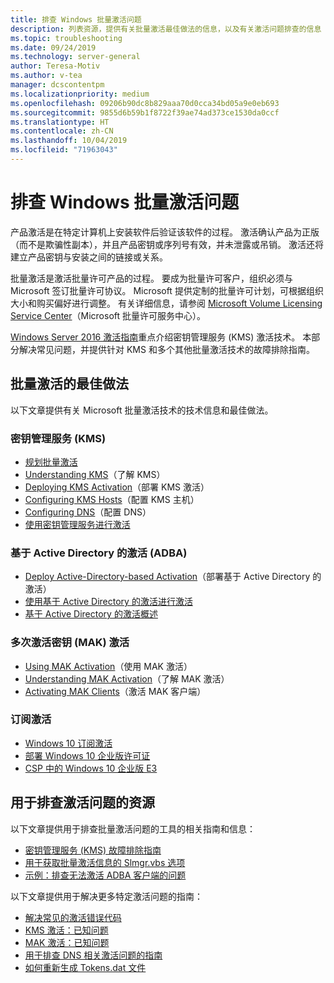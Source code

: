 ```yaml
---
title: 排查 Windows 批量激活问题
description: 列表资源，提供有关批量激活最佳做法的信息，以及有关激活问题排查的信息
ms.topic: troubleshooting
ms.date: 09/24/2019
ms.technology: server-general
author: Teresa-Motiv
ms.author: v-tea
manager: dcscontentpm
ms.localizationpriority: medium
ms.openlocfilehash: 09206b90dc8b829aaa70d0cca34bd05a9e0eb693
ms.sourcegitcommit: 9855d6b59b1f8722f39ae74ad373ce1530da0ccf
ms.translationtype: HT
ms.contentlocale: zh-CN
ms.lasthandoff: 10/04/2019
ms.locfileid: "71963043"
---
```

# <a name="troubleshooting-windows-volume-activation"></a>排查 Windows 批量激活问题

产品激活是在特定计算机上安装软件后验证该软件的过程。 激活确认产品为正版（而不是欺骗性副本），并且产品密钥或序列号有效，并未泄露或吊销。 激活还将建立产品密钥与安装之间的链接或关系。

批量激活是激活批量许可产品的过程。 要成为批量许可客户，组织必须与 Microsoft 签订批量许可协议。 Microsoft 提供定制的批量许可计划，可根据组织大小和购买偏好进行调整。 有关详细信息，请参阅 [Microsoft Volume Licensing Service Center](https://www.microsoft.com/Licensing/servicecenter/default.aspx)（Microsoft 批量许可服务中心）。

[Windows Server 2016 激活指南](server-2016-activation.md)重点介绍密钥管理服务 (KMS) 激活技术。 本部分解决常见问题，并提供针对 KMS 和多个其他批量激活技术的故障排除指南。

## <a name="best-practices-for-volume-activation"></a>批量激活的最佳做法

以下文章提供有关 Microsoft 批量激活技术的技术信息和最佳做法。

### <a name="key-management-service-kms"></a>密钥管理服务 (KMS)

- [规划批量激活](https://docs.microsoft.com/windows/deployment/volume-activation/plan-for-volume-activation-client)
- [Understanding KMS](https://docs.microsoft.com/previous-versions/tn-archive/ff793434(v=technet.10))（了解 KMS）
- [Deploying KMS Activation](https://docs.microsoft.com/previous-versions/tn-archive/ff793409%28v=technet.10%29)（部署 KMS 激活）
- [Configuring KMS Hosts](https://docs.microsoft.com/previous-versions/tn-archive/ff793407%28v%3dtechnet.10%29)（配置 KMS 主机）
- [Configuring DNS](https://docs.microsoft.com/previous-versions/tn-archive/ff793405%28v%3dtechnet.10%29)（配置 DNS）
- [使用密钥管理服务进行激活](https://docs.microsoft.com/windows/deployment/volume-activation/activate-using-key-management-service-vamt)

### <a name="active-directory-based-activation-adba"></a>基于 Active Directory 的激活 (ADBA)

- [Deploy Active-Directory-based Activation](https://docs.microsoft.com/previous-versions/windows/it-pro/windows-server-2012-r2-and-2012/dn502534%28v%3Dws.11%29)（部署基于 Active Directory 的激活）
- [使用基于 Active Directory 的激活进行激活](https://docs.microsoft.com/windows/deployment/volume-activation/activate-using-active-directory-based-activation-client)
- [基于 Active Directory 的激活概述](https://docs.microsoft.com/windows/deployment/volume-activation/active-directory-based-activation-overview)

### <a name="multiple-activation-key-mak-activation"></a>多次激活密钥 (MAK) 激活

- [Using MAK Activation](https://docs.microsoft.com/previous-versions/tn-archive/ff793438%28v=technet.10%29)（使用 MAK 激活）
- [Understanding MAK Activation](https://docs.microsoft.com/previous-versions/tn-archive/ff793435%28v%3dtechnet.10%29)（了解 MAK 激活）
- [Activating MAK Clients](https://docs.microsoft.com/previous-versions/tn-archive/ff793398%28v%3dtechnet.10%29)（激活 MAK 客户端）

### <a name="subscription-activation"></a>订阅激活

- [Windows 10 订阅激活](https://docs.microsoft.com/windows/deployment/windows-10-subscription-activation)
- [部署 Windows 10 企业版许可证](https://docs.microsoft.com/windows/deployment/deploy-enterprise-licenses)
- [CSP 中的 Windows 10 企业版 E3](https://docs.microsoft.com/windows/deployment/windows-10-enterprise-e3-overview)

## <a name="resources-for-troubleshooting-activation-issues"></a>用于排查激活问题的资源

以下文章提供用于排查批量激活问题的工具的相关指南和信息：

- [密钥管理服务 (KMS) 故障排除指南](activation-troubleshoot-kms-general.md)
- [用于获取批量激活信息的 Slmgr.vbs 选项](activation-slmgr-vbs-options.md)
- [示例：排查无法激活 ADBA 客户端的问题](activation-troubleshoot-adba-clients.md)

以下文章提供用于解决更多特定激活问题的指南：

- [解决常见的激活错误代码](activation-error-codes.md)
- [KMS 激活：已知问题](activation-troubleshoot-KMS-issues.md)
- [MAK 激活：已知问题](activation-troubleshoot-MAK-issues.md)
- [用于排查 DNS 相关激活问题的指南](common-troubleshooting-procedures-kms-dns.md)
- [如何重新生成 Tokens.dat 文件](activation-rebuild-tokens-dat-file.md)
